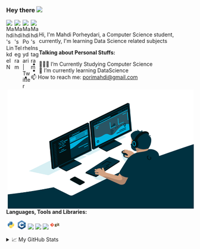 ### Hey there <img src="https://media.giphy.com/media/hvRJCLFzcasrR4ia7z/giphy.gif" width="25px">

<a href="https://www.linkedin.com/in/mahdi-porheydari/">
  <img align="left" alt="Mahdi's LinkdeIN" width="22px" src="https://img.icons8.com/?size=512&id=13930&format=png" />
</a>
<a href="https://t.me/MahdiPorheydari">
  <img align="left" alt="Mahdi's Telegram" width="22px" src="https://img.icons8.com/?size=512&id=25n4hOEoY7ss&format=png" />
</a>
<a href="https://twitter.com/MahdiPorheydari">
  <img align="left" alt="Mahdi Porheydari | Twitter" width="22px" src="https://img.icons8.com/?size=512&id=5MQ0gPAYYx7a&format=png" />
</a>
<a href="https://www.instagram.com/mahdi_porheydari/">
  <img align="left" alt="Mahdi's Instagram" width="22px" src="https://img.icons8.com/?size=512&id=Xy10Jcu1L2Su&format=png" />
</a>

<br />

Hi, I'm Mahdi Porheydari, a Computer Science student, currently, I'm learning Data Science related subjects

  <img align="right" alt="GIF" src="https://github.com/MahdiPorheydarii/MahdiPorheydarii/blob/main/code.gif?raw=True" width="500" height="320" />
  
**Talking about Personal Stuffs:**
- 👨🏽‍💻 I’m Currently Studying Computer Science
- 🌱 I’m currently learning DataScience
- 📫 How to reach me: porimahdi@gmail.com

  
**Languages, Tools and Libraries:**  

<code><img height="25" src="https://raw.githubusercontent.com/github/explore/80688e429a7d4ef2fca1e82350fe8e3517d3494d/topics/python/python.png"></code>
<code><img height="25" src="https://raw.githubusercontent.com/github/explore/80688e429a7d4ef2fca1e82350fe8e3517d3494d/topics/cpp/cpp.png"></code>
<code><img height="25" src="https://cdn.icon-icons.com/icons2/2667/PNG/512/jupyter_app_icon_161280.png"></code>
<code><img height="25" src="https://pandas.pydata.org/static/img/pandas_mark.svg"></code>
<code><img height="25" src="https://cdn.worldvectorlogo.com/logos/numpy-1.svg"></code>
<code><img height="25" src="https://raw.githubusercontent.com/github/explore/80688e429a7d4ef2fca1e82350fe8e3517d3494d/topics/git/git.png"></code>

<details>
<summary>📈 My GitHub Stats</summary>

<p align="center"> <img src="https://github-readme-stats.vercel.app/api?username=Mahdiporheydarii&show_icons=true&theme=gotham" alt="Mahdi" />

</details>
